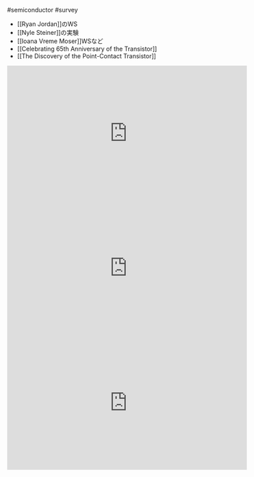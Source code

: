 #semiconductor #survey 


- [[Ryan Jordan]]のWS
- [[Nyle Steiner]]の実験
-  [[Ioana Vreme Moser]]WSなど
- [[Celebrating 65th Anniversary of the Transistor]]
- [[The Discovery of the Point-Contact Transistor]]

<iframe width="560" height="315" src="https://www.youtube.com/embed/wSANRVFQFrE" title="YouTube video player" frameborder="0" allow="accelerometer; autoplay; clipboard-write; encrypted-media; gyroscope; picture-in-picture; web-share" allowfullscreen></iframe>

<iframe width="560" height="315" src="https://www.youtube.com/embed/LRJZtuqCoMw" title="YouTube video player" frameborder="0" allow="accelerometer; autoplay; clipboard-write; encrypted-media; gyroscope; picture-in-picture; web-share" allowfullscreen></iframe>

<iframe width="560" height="315" src="https://www.youtube.com/embed/5x6Ob3EYkcg" title="YouTube video player" frameborder="0" allow="accelerometer; autoplay; clipboard-write; encrypted-media; gyroscope; picture-in-picture; web-share" allowfullscreen></iframe>
